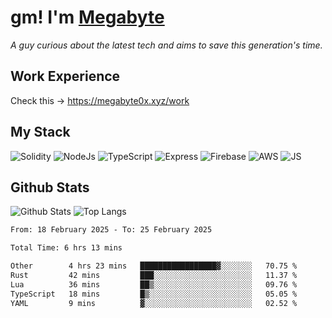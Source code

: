 # gm! I'm [Megabyte](https://megabyte0x.xyz/)

*A guy curious about the latest tech and aims to save this generation's time.*

## Work Experience

Check this -> https://megabyte0x.xyz/work

## My Stack

![Solidity](https://img.shields.io/badge/solidity-grey?style=for-the-badge&logo=solidity&logoColor=Green)
![NodeJs](https://img.shields.io/badge/NODE_JS-grey?style=for-the-badge&logo=nodedotjs&logoColor=Green)
![TypeScript](https://img.shields.io/badge/TS-grey?style=for-the-badge&logo=typescript&logoColor=Green)
![Express](https://img.shields.io/badge/EXPRESS-grey?style=for-the-badge&logo=EXPRESS&logoColor=Green)
![Firebase](https://img.shields.io/badge/EXPRESS-grey?style=for-the-badge&logo=EXPRESS&logoColor=Green)
![AWS](https://img.shields.io/badge/AWS-grey?style=for-the-badge&logo=amazonaws&logoColor=Yellow)
![JS](https://img.shields.io/badge/JS-grey?style=for-the-badge&logo=javascript&logoColor=Green)

## Github Stats

![Github Stats](https://github-readme-stats.vercel.app/api?username=megabyte0x&show_icons=true&theme=dark&hide_border=true&bg_color=0D1117) ![Top Langs](https://github-readme-stats.vercel.app/api/top-langs/?username=megabyte0x&layout=compact&theme=dark)

<!--START_SECTION:waka-->

```txt
From: 18 February 2025 - To: 25 February 2025

Total Time: 6 hrs 13 mins

Other        4 hrs 23 mins   █████████████████▓░░░░░░░   70.75 %
Rust         42 mins         ███░░░░░░░░░░░░░░░░░░░░░░   11.37 %
Lua          36 mins         ██▒░░░░░░░░░░░░░░░░░░░░░░   09.76 %
TypeScript   18 mins         █▒░░░░░░░░░░░░░░░░░░░░░░░   05.05 %
YAML         9 mins          ▓░░░░░░░░░░░░░░░░░░░░░░░░   02.52 %
```

<!--END_SECTION:waka-->


